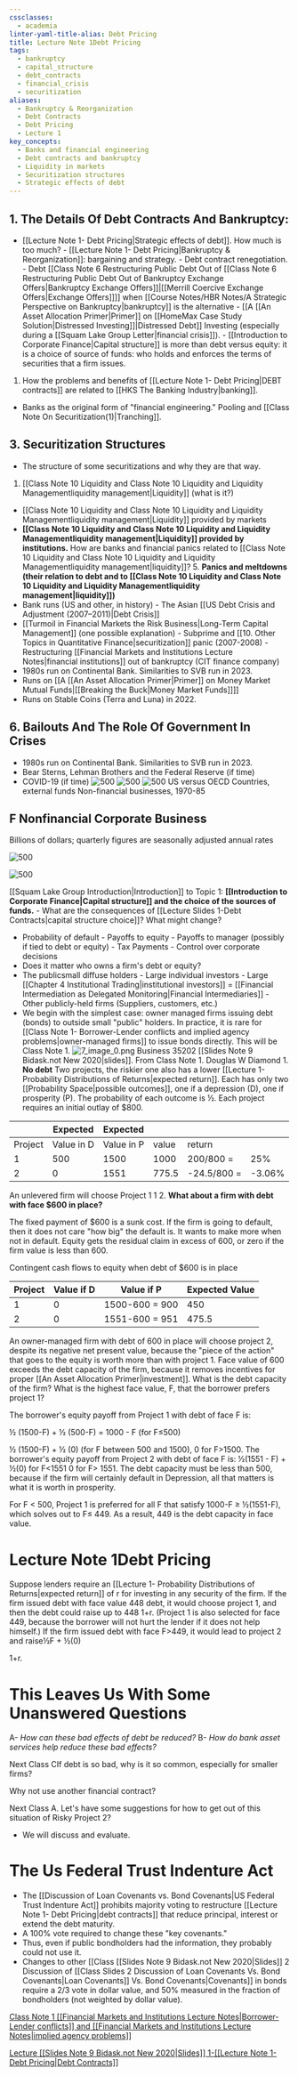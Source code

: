 ```yaml
---
cssclasses:
  - academia
linter-yaml-title-alias: Debt Pricing
title: Lecture Note 1Debt Pricing
tags:
  - bankruptcy
  - capital_structure
  - debt_contracts
  - financial_crisis
  - securitization
aliases:
  - Bankruptcy & Reorganization
  - Debt Contracts
  - Debt Pricing
  - Lecture 1
key_concepts:
  - Banks and financial engineering
  - Debt contracts and bankruptcy
  - Liquidity in markets
  - Securitization structures
  - Strategic effects of debt
---
```


## 1. **The Details Of Debt Contracts And Bankruptcy:**
- [[Lecture Note 1- Debt Pricing|Strategic effects of debt]]. How much is too much? - [[Lecture Note 1- Debt Pricing|Bankruptcy & Reorganization]]: bargaining and strategy. - Debt contract renegotiation. - Debt [[Class Note 6 Restructuring Public Debt Out of [[Class Note 6 Restructuring Public Debt Out of Bankruptcy Exchange Offers|Bankruptcy Exchange Offers]]|[[Merrill Coercive Exchange Offers|Exchange Offers]]]] when [[Course Notes/HBR Notes/A Strategic Perspective on Bankruptcy|bankruptcy]] is the alternative - [[A [[An Asset Allocation Primer|Primer]] on [[HomeMax Case Study Solution|Distressed Investing]]|Distressed Debt]] Investing (especially during a [[Squam Lake Group Letter|financial crisis]]). - [[Introduction to Corporate Finance|Capital structure]] is more than debt versus equity: it is a choice of source of funds: who holds and enforces the terms of securities that a firm issues.
1. How the problems and benefits of [[Lecture Note 1- Debt Pricing|DEBT contracts]] are related to [[HKS The Banking Industry|banking]].
- Banks as the original form of "financial engineering." Pooling and [[Class Note On Securitization(1)|Tranching]].
## 3. Securitization Structures
- The structure of some securitizations and why they are that way.
1. [[Class Note 10 Liquidity and Class Note 10 Liquidity and Liquidity Managementliquidity management|Liquidity]] (what is it?)
- [[Class Note 10 Liquidity and Class Note 10 Liquidity and Liquidity Managementliquidity management|Liquidity]] provided by markets
- **[[Class Note 10 Liquidity and Class Note 10 Liquidity and Liquidity Managementliquidity management|Liquidity]] provided by institutions.** How are banks and financial panics related to [[Class Note 10 Liquidity and Class Note 10 Liquidity and Liquidity Managementliquidity management|liquidity]]? 5. **Panics and meltdowns (their relation to debt and to [[Class Note 10 Liquidity and Class Note 10 Liquidity and Liquidity Managementliquidity management|liquidity]])**
- Bank runs (US and other,  in history) - The Asian [[US Debt Crisis and Adjustment (2007–2011)|Debt Crisis]]
- [[Turmoil in Financial Markets the Risk Business|Long-Term Capital Management]] (one possible explanation) - Subprime and [[10. Other Topics in Quantitative Finance|securitization]] panic (2007-2008) - Restructuring [[Financial Markets and Institutions Lecture Notes|financial institutions]] out of bankruptcy (CIT finance company)
- 1980s run on Continental Bank. Similarities to SVB run in 2023.
- Runs on [[A [[An Asset Allocation Primer|Primer]] on Money Market Mutual Funds|[[Breaking the Buck|Money Market Funds]]]]
- Runs on Stable Coins (Terra and Luna) in 2022.
## 6. Bailouts And The Role Of Government In Crises
- 1980s run on Continental Bank. Similarities to SVB run in 2023.
- Bear Sterns,  Lehman Brothers and the Federal Reserve (if time)
- COVID-19 (if time)
 ![500](Pasted%20image%2020240916190513.png)
 ![500](Pasted%20image%2020240916190513_0.png)
 ![500](Lecture%20Note%201-5.png)
 US versus OECD Countries,  external funds Non-financial businesses,  1970-85
## F Nonfinancial Corporate Business

Billions of dollars; quarterly figures are seasonally adjusted annual rates

 ![500](CleanShot%202024-09-26%20-002882@2x.png)

 ![500](CleanShot%202024-09-26%20-002883@2x.png)

[[Squam Lake Group Introduction|Introduction]] to Topic 1: **[[Introduction to Corporate Finance|Capital structure]] and the choice of the sources of funds.** - What are the consequences of [[Lecture Slides 1-Debt Contracts|capital structure choice]]? What might change?

- Probability of default - Payoffs to equity - Payoffs to manager (possibly if tied to debt or equity) - Tax Payments - Control over corporate decisions
- Does it matter who owns a firm's debt or equity?
- The publicsmall diffuse holders - Large individual investors - Large [[Chapter 4 Institutional Trading|institutional investors]] = [[Financial Intermediation as Delegated Monitoring|Financial Intermediaries]] - Other publicly-held firms (Suppliers,  customers,  etc.)
- We begin with the simplest case: owner managed firms issuing debt (bonds) to outside small "public" holders. In practice,  it is rare for [[Class Note 1- Borrower-Lender conflicts and implied agency problems|owner-managed firms]] to issue bonds directly. This will be Class Note 1.
![7_image_0.png](7_image_0.png)
Business 35202 [[Slides Note 9 Bidask.not New 2020|slides]]. From Class Note 1. Douglas W Diamond 1. **No debt**
Two projects,  the riskier one also has a lower [[Lecture 1- Probability Distributions of Returns|expected return]]. Each has only two [[Probability Space|possible outcomes]],  one if a depression (D),  one if prosperity (P). The probability of each outcome is ½. Each project requires an initial outlay of $800.

|         | Expected   | Expected   |       |             |        |
| ------- | ---------- | ---------- | ----- | ----------- | ------ |
| Project | Value in D | Value in P | value | return      |        |
| 1       | 500        | 1500       | 1000  | 200/800 =   | 25%    |
| 2       | 0          | 1551       | 775.5 | -24.5/800 = | -3.06% |

An unlevered firm will choose Project 1 1 2. **What about a firm with debt with face $600 in place?**

The fixed payment of $600 is a sunk cost. If the firm is going to default,  then it does not care "how big" the default is. It wants to make more when not in default. Equity gets the residual claim in excess of 600,  or zero if the firm value is less than 600.

Contingent cash flows to equity when debt of $600 is in place

| Project | Value if D | Value if P     | Expected Value |
| ------- | ---------- | -------------- | -------------- |
| 1       | 0          | 1500-600 = 900 | 450            |
| 2       | 0          | 1551-600 = 951 | 475.5          |

An owner-managed firm with debt of 600 in place will choose project 2,  despite its negative net present value,  because the "piece of the action" that goes to the equity is worth more than with project 1. Face value of 600 exceeds the debt capacity of the firm,  because it removes incentives for proper [[An Asset Allocation Primer|investment]]. What is the debt capacity of the firm? What is the highest face value,  F,  that the borrower prefers project 1?

The borrower's equity payoff from Project 1 with debt of face F is:

½ (1500-F) + ½ (500-F) = 1000 - F (for F≤500)

½ (1500-F) + ½ (0) (for F between 500 and 1500),  0 for F>1500. The borrower's equity payoff from Project 2 with debt of face F is: ½(1551 - F) + ½(0) for F<1551 0 for F> 1551. The debt capacity must be less than 500,  because if the firm will certainly default in Depression,  all that matters is what it is worth in prosperity.

For F < 500,  Project 1 is preferred for all F that satisfy 1000-F ≥ ½(1551-F),  which solves out to F≤ 449. As a result,  449 is the debt capacity in face value.

# Lecture Note 1Debt Pricing

Suppose lenders require an [[Lecture 1- Probability Distributions of Returns|expected return]] of r for investing in any security of the firm. If the firm issued debt with face value 448 debt,  it would choose project 1,  and then the debt could raise up to 448 1+r. (Project 1 is also selected for face 449,  because the borrower will not hurt the lender if it does not help himself.) If the firm issued debt with face F>449,  it would lead to project 2 and raise½F + ½(0)

1+r.

# This Leaves Us With Some Unanswered Questions

A- *How can these bad effects of debt be reduced?* B- *How do bank asset services help reduce these bad effects?*

Next Class CIf debt is so bad,  why is it so common,  especially for smaller firms?

Why not use another financial contract?

Next Class A. Let's have some suggestions for how to get out of this situation of Risky Project 2?

- We will discuss and evaluate.
# The Us Federal Trust Indenture Act
- The [[Discussion of Loan Covenants vs. Bond Covenants|US Federal Trust Indenture Act]] prohibits majority voting to restructure [[Lecture Note 1- Debt Pricing|debt contracts]] that reduce principal,  interest or extend the debt maturity.
- A 100% vote required to change these "key covenants."
- Thus,  even if public bondholders had the information,  they probably could not use it.
- Changes to other [[Class [[Slides Note 9 Bidask.not New 2020|Slides]] 2 Discussion of [[Class Slides 2 Discussion of Loan Covenants Vs. Bond Covenants|Loan Covenants]] Vs. Bond Covenants|Covenants]] in bonds require a 2/3 vote in dollar value,  and 50% measured in the fraction of bondholders (not weighted by dollar value).

[Class Note 1 [[Financial Markets and Institutions Lecture Notes|Borrower-Lender conflicts]] and [[Financial Markets and Institutions Lecture Notes|implied agency problems]]](Class%20Note%201-%20Borrower-Lender%20conflicts%20and%20implied%20agency%20problems.md)

[Lecture [[Slides Note 9 Bidask.not New 2020|Slides]] 1-[[Lecture Note 1- Debt Pricing|Debt Contracts]]](Lecture%20Slides%201-Debt%20Contracts.md)
